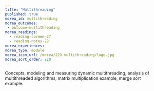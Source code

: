 ```yaml
---
title: "Multithreading"
published: true
morea_id: multithreading
morea_outcomes:
 - outcome-multithreading
morea_readings:
  - reading-cormen-27
  - reading-notes-22
morea_experiences:
morea_type: module
morea_icon_url: /morea/220.multithreading/logo.jpg
morea_sort_order: 220
---
```


Concepts, modeling and measuring dynamic multithreading, analysis of multithreaded algorithms, matrix multiplication example, merge sort example.